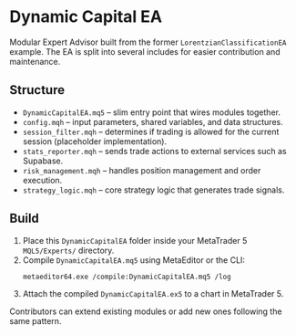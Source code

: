 # Dynamic Capital EA

Modular Expert Advisor built from the former `LorentzianClassificationEA` example. The EA is split into several includes for easier contribution and maintenance.

## Structure

- `DynamicCapitalEA.mq5` – slim entry point that wires modules together.
- `config.mqh` – input parameters, shared variables, and data structures.
- `session_filter.mqh` – determines if trading is allowed for the current session (placeholder implementation).
- `stats_reporter.mqh` – sends trade actions to external services such as Supabase.
- `risk_management.mqh` – handles position management and order execution.
- `strategy_logic.mqh` – core strategy logic that generates trade signals.

## Build

1. Place this `DynamicCapitalEA` folder inside your MetaTrader 5 `MQL5/Experts/` directory.
2. Compile `DynamicCapitalEA.mq5` using MetaEditor or the CLI:
   ```
   metaeditor64.exe /compile:DynamicCapitalEA.mq5 /log
   ```
3. Attach the compiled `DynamicCapitalEA.ex5` to a chart in MetaTrader 5.

Contributors can extend existing modules or add new ones following the same pattern.
